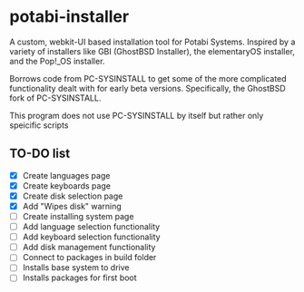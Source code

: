 # potabi-installer
A custom, webkit-UI based installation tool for Potabi Systems.
Inspired by a variety of installers like GBI (GhostBSD Installer),
the elementaryOS installer, and the Pop!_OS installer.

Borrows code from PC-SYSINSTALL to get some of the more complicated
functionality dealt with for early beta versions. Specifically, the
GhostBSD fork of PC-SYSINSTALL. 

This program does not use PC-SYSINSTALL by itself but rather only
speicific scripts

## TO-DO list
- [x] Create languages page
- [x] Create keyboards page
- [x] Create disk selection page
- [x] Add "Wipes disk" warning
- [ ] Create installing system page
- [ ] Add language selection functionality
- [ ] Add keyboard selection functionality
- [ ] Add disk management functionality
- [ ] Connect to packages in build folder
- [ ] Installs base system to drive
- [ ] Installs packages for first boot
